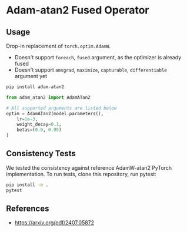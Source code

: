 # Adam-atan2 Fused Operator

## Usage

Drop-in replacement of `torch.optim.AdamW`.
 
 - Doesn't support `foreach`, `fused` argument, as the optimizer is already fused
 - Doesn't support `amsgrad`, `maximize`, `capturable`, `differentiable` argument yet

```bash
pip install adam-atan2
```

```python
from adam_atan2 import AdamATan2

# All supported arguments are listed below
optim = AdamATan2(model.parameters(),
    lr=1e-3,
    weight_decay=0.1,
    betas=(0.9, 0.95)
)
```

## Consistency Tests

We tested the consistency against reference AdamW-atan2 PyTorch implementation. To run tests, clone this repository, run pytest:

```bash
pip install -e .
pytest
```

## References

 - https://arxiv.org/pdf/2407.05872
